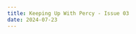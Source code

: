 ```yaml
---
title: Keeping Up With Percy - Issue 03
date: 2024-07-23
---
```


<object data="issue03.pdf" width="1000" height="1000" type="application/pdf"></object>
